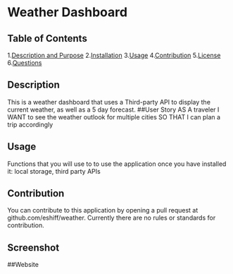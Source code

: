 # Weather Dashboard
## Table of Contents
1.[Description and Purpose](#description)
2.[Installation](#installation)
3.[Usage](#usage)
4.[Contribution](#contribution)
5.[License](#license)
6.[Questions](#questions)
## Description
This is a weather dashboard that uses a Third-party API to display the current weather, as well as a 5 day forecast.
##User Story
AS A traveler
I WANT to see the weather outlook for multiple cities
SO THAT I can plan a trip accordingly
## Usage
Functions that you will use to to use the application once you have installed it:
local storage, third party APIs
## Contribution
You can contribute to this application by opening a pull request at github.com/eshiff/weather.  Currently there are no rules or standards for contribution.
## Screenshot
##Website
